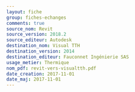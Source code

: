 ```yaml
---
layout: fiche
group: fiches-echanges
comments: true
source_nom: Revit
source_version: 2018.2
source_editeur: Autodesk
destination_nom: Visual TTH
destination_version: 2014
destination_editeur: Fauconnet Ingénierie SAS
usage_metier: Thermique
nom_pdf: revit-vers-visualtth.pdf
date_creation: 2017-11-01
date_maj: 2017-11-01
---
```

